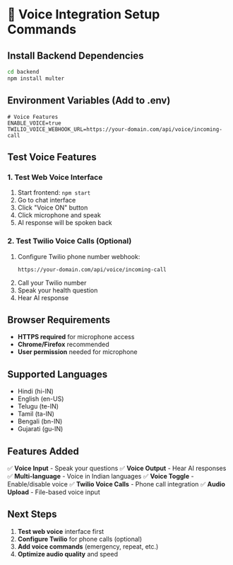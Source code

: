 # 🎤 Voice Integration Setup Commands

## Install Backend Dependencies
```bash
cd backend
npm install multer
```

## Environment Variables (Add to .env)
```env
# Voice Features
ENABLE_VOICE=true
TWILIO_VOICE_WEBHOOK_URL=https://your-domain.com/api/voice/incoming-call
```

## Test Voice Features

### 1. Test Web Voice Interface
1. Start frontend: `npm start`
2. Go to chat interface
3. Click "Voice ON" button
4. Click microphone and speak
5. AI response will be spoken back

### 2. Test Twilio Voice Calls (Optional)
1. Configure Twilio phone number webhook:
   ```
   https://your-domain.com/api/voice/incoming-call
   ```
2. Call your Twilio number
3. Speak your health question
4. Hear AI response

## Browser Requirements
- **HTTPS required** for microphone access
- **Chrome/Firefox** recommended
- **User permission** needed for microphone

## Supported Languages
- Hindi (hi-IN)
- English (en-US)
- Telugu (te-IN)
- Tamil (ta-IN)
- Bengali (bn-IN)
- Gujarati (gu-IN)

## Features Added
✅ **Voice Input** - Speak your questions
✅ **Voice Output** - Hear AI responses
✅ **Multi-language** - Voice in Indian languages
✅ **Voice Toggle** - Enable/disable voice
✅ **Twilio Voice Calls** - Phone call integration
✅ **Audio Upload** - File-based voice input

## Next Steps
1. **Test web voice** interface first
2. **Configure Twilio** for phone calls (optional)
3. **Add voice commands** (emergency, repeat, etc.)
4. **Optimize audio quality** and speed